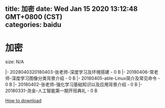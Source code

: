 
title: 加密
date: Wed Jan 15 2020 13:12:48 GMT+0800 (CST)    
categories: baidu
---

# 加密
size: N/A
 
 
|- 2028040320180403-张老师-深度学习及环境搭建 - 0 B
|- 20180406-常老师-深度学习图像分类背景介绍 - 0 B
|- 20180405-able-Linux简介及常见命令 - 0 B
|- 20180402-张老师-强化学习基础知识以及应用背景介绍 - 0 B
|- 20180331-尧金-人工智能第一期开班典礼 - 0 B

[How to download](https://bpcam.bemobtrk.com/go/2ceec3aa-1ca2-46d6-b9ff-aaa5c184517c?jno=551)